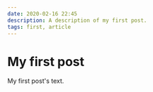 ```yaml
---
date: 2020-02-16 22:45
description: A description of my first post.
tags: first, article
---
```

# My first post

My first post's text.